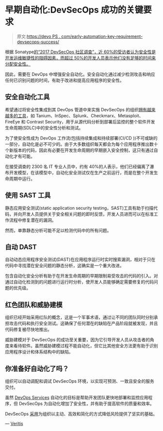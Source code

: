 # 早期自动化:DevSecOps 成功的关键要求

> 原文:[https://devo PS . com/early-automation-key-requirement-devsecops-success/](https://devops.com/early-automation-key-requirement-devsecops-success/)

根据 Sonatype[的“2017 DevSecOps 社区调查”，近 60%的受访者认为安全性是开发运维敏捷性的阻碍因素，而超过 50%的开发人员表示他们没有足够的时间来分配安全性。](https://www.sonatype.com/2017survey)

因此，需要在 DevOps 中增强安全自动化。安全自动化通过减少检测攻击和响应任何已识别问题的时间，有助于改进和提高应用程序的安全性。

## **安全自动化工具**

希望通过将安全性集成到其 DevOps 管道中来实施 DevSecOps 的组织[拥有越来越多的](https://www.veritis.com/solutions/devsecops-services/)[工具](https://www.veritis.com/blog/devops-made-easier-with-devops-tools/)，如 Tanium、InSpec、Splunk、Checkmarx、Metasploit、FireEye 和 Contrast Security，用于从源代码分析到部署后监控的整个软件开发生命周期(SDLC)中的安全性分析和测试。

为了使安全性成为 DevOps 工作流(包括持续集成和持续部署(CI/CD ))不可或缺的一部分，自动化是必不可少的。由于大多数组织每天都会为每个应用程序推出数十个新版本的代码，因此有必要在开发生命周期的早期嵌入安全控制，这只有通过自动化才有可能。

在接受调查的 2300 名 IT 专业人员中，约有 40%的人表示，他们已经偏离了瀑布开发模型，在该模型中，自动化安全测试仅在生产之前运行，而是在整个开发生命周期中运行。

## **使用 SAST 工具**

静态应用安全测试(static application security testing，SAST)工具有助于扫描代码，并向开发人员提供关于安全相关问题的即时反馈，开发人员进而可以在标准工作流程中修复潜在的漏洞。

然而，单靠静态分析可能不足以检测代码中的所有问题。

## **自动 DAST**

自动动态应用程序安全测试(DAST)在应用程序运行时实时搜索漏洞，相对于只在代码中寻找潜在安全问题的静态分析，这确实是一个重大改进。

包含自动化安全分析有助于在开发生命周期的早期限制易受攻击的代码的引入。对通过自动化检测到的问题进行运行时分析，使开发人员能够确定需要修复的代码问题的优先级。

## **红色团队和威胁建模**

组织已经开始采用红队的概念，这是一个军事术语，通过让不同的团队同时分别承担攻击代码和执行安全测试。这确保了任何潜在的缺陷在产品阶段就被发现，并且代码修复被尽快地推出。

威胁建模对于 DevSecOps 的成功至关重要，因为它引导开发人员从攻击者的角度来看待软件。虽然威胁建模过程不能自动化，但它比其他安全方法更有助于识别应用程序设计和体系结构中的缺陷。

## 你准备好自动化了吗？

组织可以自动调配和调试 DevSecOps 环境，以实现可预测、一致且安全的服务交付。

虽然 [DevOps Services](https://www.veritis.com/solutions/devops/) 自动化的目标是帮助开发团队更快地部署和监控应用程序，但 DevSecOps 为自动化增加了安全性，并有助于提高软件的质量和效率。

DevSecOps [采用](https://www.veritis.com/solutions/devsecops-services/)为组织以主动、高效和简化的方式降低风险提供了坚实的基础。

— [Veritis](https://devops.com/author/veritisgroup/)